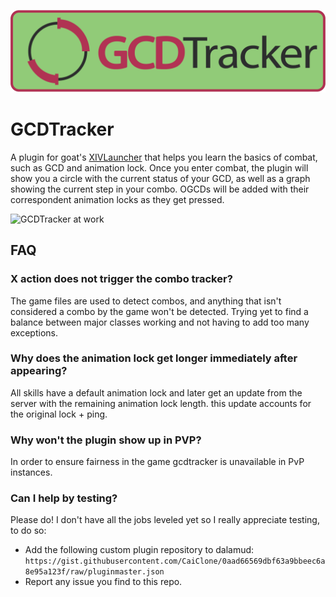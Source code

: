 ![Header](images/header.png)
# GCDTracker
A plugin for goat's [XIVLauncher](https://github.com/goaaats/FFXIVQuickLauncher) that helps you learn the basics of combat, such as GCD and animation lock.
Once you enter combat, the plugin will show you a circle with the current status of your GCD, as well as a graph showing the current step in your combo. OGCDs will be added with their correspondent animation locks as they get pressed.

![GCDTracker at work](images/example.gif)

## FAQ

### X action does not trigger the combo tracker?
The game files are used to detect combos, and anything that isn't considered a combo by the game won't be detected.  Trying yet to find a balance between major classes working and not having to add too many exceptions. 

### Why does the animation lock get longer immediately after appearing?
All skills have a default animation lock and later get an update from the server with the remaining animation lock length. this update accounts for the original lock + ping.

### Why won't the plugin show up in PVP?
In order to ensure fairness in the game gcdtracker is unavailable in PvP instances.

### Can I help by testing?
Please do! I don't have all the jobs leveled yet so I really appreciate testing, to do so:

- Add the following custom plugin repository to dalamud: `https://gist.githubusercontent.com/CaiClone/0aad66569dbf63a9bbeec6a8e95a123f/raw/pluginmaster.json`
- Report any issue you find to this repo.
